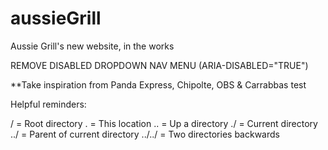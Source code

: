 # aussieGrill
 Aussie Grill's new website, in the works



REMOVE DISABLED DROPDOWN NAV MENU (ARIA-DISABLED="TRUE")

**Take inspiration from Panda Express, Chipolte, OBS & Carrabbas
test


Helpful reminders:

/   = Root directory
   .   = This location
   ..  = Up a directory
   ./  = Current directory
   ../ = Parent of current directory
   ../../ = Two directories backwards

